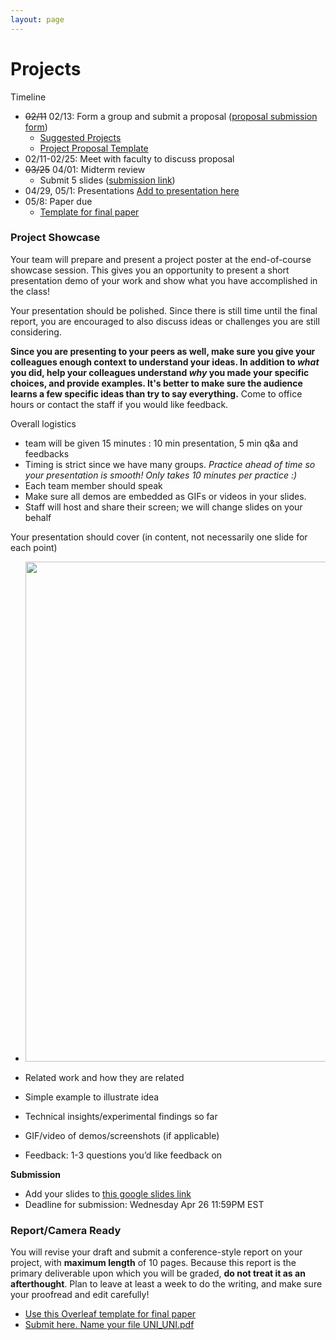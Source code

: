 ```yaml
---
layout: page
---
```



# Projects

Timeline

* ~~02/11~~ 02/13: Form a group and submit a proposal ([proposal submission form](https://forms.gle/rgPqEfbo4ixDfZ7G8))
  * [Suggested Projects](https://docs.google.com/document/d/19H-ZQ2ARwy-gUhOoUb9MqyWBNuVzCRTBlsNxAywlChQ/edit?usp=sharing)
  * [Project Proposal Template](https://docs.google.com/document/d/1nr6Lq93G2n5MpGUvRn0zmN9lWKwMgUiXxLej9NuLpbo/edit?tab=t.0#heading=h.6w941y8r1o7a)
* 02/11-02/25: Meet with faculty to discuss proposal
* ~~03/25~~ 04/01: Midterm review
  * Submit 5 slides ([submission link](https://docs.google.com/forms/d/e/1FAIpQLSdlbHwKCjc9AEJZ3lSdX18QjMTSKVhFB6LWz1YLci0bKa5wvQ/viewform?usp=header))
* 04/29, 05/1: Presentations [Add to presentation here](https://docs.google.com/presentation/d/1DxOwDimvIqsGucENR6Qa2VCZ617u1REhaHn3lOJZ6Mo/edit?usp=sharing)
* 05/8: Paper due
  * [Template for final paper](https://www.overleaf.com/read/rgvzsvdxwgzq#aaed81)



### <a name="showcase"/>Project Showcase 

Your team will prepare and present a project poster at the end-of-course showcase session.   This gives you an opportunity to present a short presentation demo of your work and show what you have accomplished in the class!  

Your presentation should be polished.  Since there is still time until the final report, you are encouraged to also discuss ideas or challenges you are still considering.  

**Since you are presenting to your peers as well, make sure you give your colleagues enough context to understand your ideas.  In addition to _what_ you did, help your colleagues understand _why_ you made your specific choices, and provide examples.  It's better to make sure the audience learns a few specific ideas than try to say everything.**  Come to office hours or contact the staff if you would like feedback.

Overall logistics

* team will be given 15 minutes : 10 min presentation, 5 min q&a and feedbacks
* Timing is strict since we have many groups.  *Practice ahead of time so your presentation is smooth!  Only takes 10 minutes per practice :)*
* Each team member should speak
* Make sure all demos are embedded as GIFs or videos in your slides.
* Staff will host and share their screen; we will change slides on your behalf

Your presentation should cover (in content, not necessarily one slide for each point)

* <img src="https://github.com/user-attachments/assets/c840e67f-3ccb-4653-97d4-c04a743404ae" width="800">

* Related work and how they are related
* Simple example to illustrate idea
* Technical insights/experimental findings so far
* GIF/video of demos/screenshots (if applicable)
* Feedback: 1-3 questions you’d like feedback on

**Submission**

* Add your slides to [this google slides link](https://docs.google.com/presentation/d/1DxOwDimvIqsGucENR6Qa2VCZ617u1REhaHn3lOJZ6Mo/edit?usp=sharing)
* Deadline for submission: Wednesday Apr 26 11:59PM EST


### Report/Camera Ready

You will revise your draft and submit a conference-style report on your project, with **maximum length** of 10 pages. 
Because this report is the primary deliverable upon which you will be graded, **do not treat it as an afterthought**. Plan to leave at least a week to do the writing, and make sure your proofread and edit carefully!

* [Use this Overleaf template for final paper](https://www.overleaf.com/read/rgvzsvdxwgzq#aaed81)
* [Submit here.  Name your file UNI_UNI.pdf](#) 
